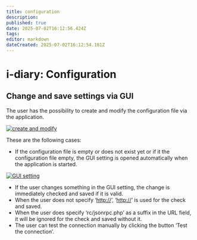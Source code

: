 ```yaml
---
title: configuration
description: 
published: true
date: 2025-07-02T16:12:56.424Z
tags: 
editor: markdown
dateCreated: 2025-07-02T16:12:54.181Z
---
```


# i-diary: Configuration

Change and save settings via GUI
--------------------------------

The user has the possibility to create and modify the configuration file via the application.

[![create and modify](../../assets/images/en/i-doit-add-ons/i-diary/configuration/1-idconf.png)](../../assets/images/en/i-doit-add-ons/i-diary/configuration/1-idconf.png)

These are the following cases:

*   If the configuration file is empty or does not exist yet or if it the configuration file empty, the GUI setting is opened automatically when the application is started.

[![GUI setting](../../assets/images/en/i-doit-add-ons/i-diary/configuration/1-idconf.png)](../../assets/images/en/i-doit-add-ons/i-diary/configuration/1-idconf.png)

*   If the user changes something in the GUI setting, the change is immediately checked and saved if it is valid.
*   When the user does not specify ‘[http://](http://)’, ‘[http://](http://)’ is used for the check and saved.
*   When the user does specify ‘rc/jsonrpc.php’ as a suffix in the URL field, it will be ignored for the check and saved without it.
*   The user can test the connection manually by clicking the button ‘Test the connection’.
